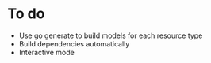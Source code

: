 # To do

* Use go generate to build models for each resource type
* Build dependencies automatically
* Interactive mode
